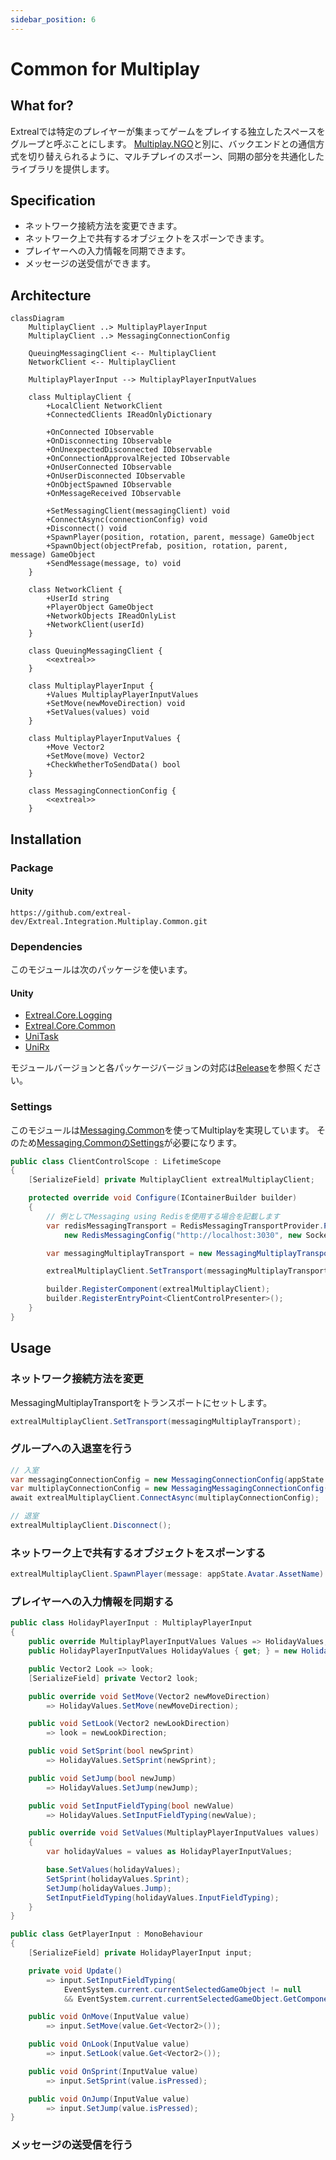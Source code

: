 ```yaml
---
sidebar_position: 6
---
```


# Common for Multiplay

## What for?
Extrealでは特定のプレイヤーが集まってゲームをプレイする独立したスペースをグループと呼ぶことにします。
[Multiplay.NGO](multiplay.ngo.md)と別に、バックエンドとの通信方式を切り替えられるように、マルチプレイのスポーン、同期の部分を共通化したライブラリを提供します。

## Specification

- ネットワーク接続方法を変更できます。
- ネットワーク上で共有するオブジェクトをスポーンできます。
- プレイヤーへの入力情報を同期できます。
- メッセージの送受信ができます。

## Architecture

```mermaid
classDiagram
    MultiplayClient ..> MultiplayPlayerInput
    MultiplayClient ..> MessagingConnectionConfig

    QueuingMessagingClient <-- MultiplayClient
    NetworkClient <-- MultiplayClient

    MultiplayPlayerInput --> MultiplayPlayerInputValues

    class MultiplayClient {
        +LocalClient NetworkClient
        +ConnectedClients IReadOnlyDictionary

        +OnConnected IObservable
        +OnDisconnecting IObservable
        +OnUnexpectedDisconnected IObservable
        +OnConnectionApprovalRejected IObservable
        +OnUserConnected IObservable
        +OnUserDisconnected IObservable
        +OnObjectSpawned IObservable
        +OnMessageReceived IObservable

        +SetMessagingClient(messagingClient) void
        +ConnectAsync(connectionConfig) void
        +Disconnect() void
        +SpawnPlayer(position, rotation, parent, message) GameObject
        +SpawnObject(objectPrefab, position, rotation, parent, message) GameObject
        +SendMessage(message, to) void
    }

    class NetworkClient {
        +UserId string
        +PlayerObject GameObject
        +NetworkObjects IReadOnlyList
        +NetworkClient(userId)
    }

    class QueuingMessagingClient {
        <<extreal>>
    }

    class MultiplayPlayerInput {
        +Values MultiplayPlayerInputValues
        +SetMove(newMoveDirection) void
        +SetValues(values) void
    }

    class MultiplayPlayerInputValues {
        +Move Vector2
        +SetMove(move) Vector2
        +CheckWhetherToSendData() bool
    }

    class MessagingConnectionConfig {
        <<extreal>>
    }
```

## Installation

### Package

#### Unity
```text
https://github.com/extreal-dev/Extreal.Integration.Multiplay.Common.git
```

### Dependencies

このモジュールは次のパッケージを使います。

#### Unity

- [Extreal.Core.Logging](../core/logging.md)
- [Extreal.Core.Common](../core/common.md)
- [UniTask](https://github.com/Cysharp/UniTask)
- [UniRx](https://github.com/neuecc/UniRx)

モジュールバージョンと各パッケージバージョンの対応は[Release](../category/release)を参照ください。

### Settings

このモジュールは[Messaging.Common](messaging.common.md)を使ってMultiplayを実現しています。
そのため[Messaging.CommonのSettings](messaging.common.md#settings)が必要になります。


```csharp
public class ClientControlScope : LifetimeScope
{
    [SerializeField] private MultiplayClient extrealMultiplayClient;

    protected override void Configure(IContainerBuilder builder)
    {
        // 例としてMessaging using Redisを使用する場合を記載します
        var redisMessagingTransport = RedisMessagingTransportProvider.Provide(
            new RedisMessagingConfig("http://localhost:3030", new SocketIOOptions { EIO = EngineIO.V4 }));

        var messagingMultiplayTransport = new MessagingMultiplayTransport(redisMessagingTransport);

        extrealMultiplayClient.SetTransport(messagingMultiplayTransport);

        builder.RegisterComponent(extrealMultiplayClient);
        builder.RegisterEntryPoint<ClientControlPresenter>();
    }
}
```

## Usage

### ネットワーク接続方法を変更

MessagingMultiplayTransportをトランスポートにセットします。

```csharp
extrealMultiplayClient.SetTransport(messagingMultiplayTransport);
```

### グループへの入退室を行う


```csharp
// 入室
var messagingConnectionConfig = new MessagingConnectionConfig(appState.GroupName, assetHelper.NgoHostConfig.MaxCapacity);
var multiplayConnectionConfig = new MessagingMessagingConnectionConfig(messagingConnectionConfig);
await extrealMultiplayClient.ConnectAsync(multiplayConnectionConfig);

// 退室
extrealMultiplayClient.Disconnect();
```

### ネットワーク上で共有するオブジェクトをスポーンする

```csharp
extrealMultiplayClient.SpawnPlayer(message: appState.Avatar.AssetName)
```

### プレイヤーへの入力情報を同期する

```csharp
public class HolidayPlayerInput : MultiplayPlayerInput
{
    public override MultiplayPlayerInputValues Values => HolidayValues;
    public HolidayPlayerInputValues HolidayValues { get; } = new HolidayPlayerInputValues();

    public Vector2 Look => look;
    [SerializeField] private Vector2 look;

    public override void SetMove(Vector2 newMoveDirection)
        => HolidayValues.SetMove(newMoveDirection);

    public void SetLook(Vector2 newLookDirection)
        => look = newLookDirection;

    public void SetSprint(bool newSprint)
        => HolidayValues.SetSprint(newSprint);

    public void SetJump(bool newJump)
        => HolidayValues.SetJump(newJump);

    public void SetInputFieldTyping(bool newValue)
        => HolidayValues.SetInputFieldTyping(newValue);

    public override void SetValues(MultiplayPlayerInputValues values)
    {
        var holidayValues = values as HolidayPlayerInputValues;

        base.SetValues(holidayValues);
        SetSprint(holidayValues.Sprint);
        SetJump(holidayValues.Jump);
        SetInputFieldTyping(holidayValues.InputFieldTyping);
    }
}
```

```csharp
public class GetPlayerInput : MonoBehaviour
{
    [SerializeField] private HolidayPlayerInput input;

    private void Update()
        => input.SetInputFieldTyping(
            EventSystem.current.currentSelectedGameObject != null
            && EventSystem.current.currentSelectedGameObject.GetComponent<TMP_InputField>() != null);

    public void OnMove(InputValue value)
        => input.SetMove(value.Get<Vector2>());

    public void OnLook(InputValue value)
        => input.SetLook(value.Get<Vector2>());

    public void OnSprint(InputValue value)
        => input.SetSprint(value.isPressed);

    public void OnJump(InputValue value)
        => input.SetJump(value.isPressed);
}
```

### メッセージの送受信を行う